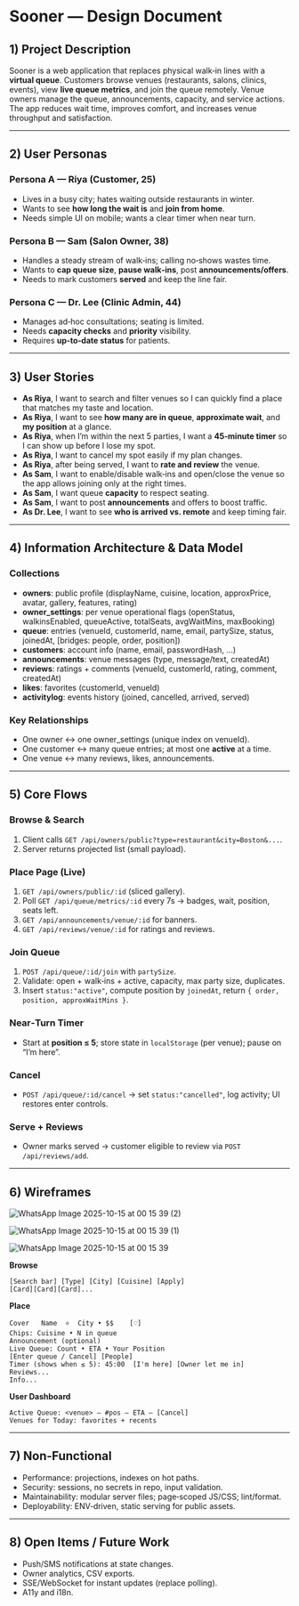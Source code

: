 # Sooner — Design Document

## 1) Project Description

Sooner is a web application that replaces physical walk‑in lines with a **virtual queue**. Customers browse venues (restaurants, salons, clinics, events), view **live queue metrics**, and join the queue remotely. Venue owners manage the queue, announcements, capacity, and service actions. The app reduces wait time, improves comfort, and increases venue throughput and satisfaction.

---

## 2) User Personas

### Persona A — Riya (Customer, 25)
- Lives in a busy city; hates waiting outside restaurants in winter.
- Wants to see **how long the wait is** and **join from home**.
- Needs simple UI on mobile; wants a clear timer when near turn.

### Persona B — Sam (Salon Owner, 38)
- Handles a steady stream of walk‑ins; calling no‑shows wastes time.
- Wants to **cap queue size**, **pause walk‑ins**, post **announcements/offers**.
- Needs to mark customers **served** and keep the line fair.

### Persona C — Dr. Lee (Clinic Admin, 44)
- Manages ad‑hoc consultations; seating is limited.
- Needs **capacity checks** and **priority** visibility.
- Requires **up‑to‑date status** for patients.

---

## 3) User Stories

- **As Riya**, I want to search and filter venues so I can quickly find a place that matches my taste and location.
- **As Riya**, I want to see **how many are in queue**, **approximate wait**, and **my position** at a glance.
- **As Riya**, when I’m within the next 5 parties, I want a **45‑minute timer** so I can show up before I lose my spot.
- **As Riya**, I want to cancel my spot easily if my plan changes.
- **As Riya**, after being served, I want to **rate and review** the venue.
- **As Sam**, I want to enable/disable walk‑ins and open/close the venue so the app allows joining only at the right times.
- **As Sam**, I want queue **capacity** to respect seating.
- **As Sam**, I want to post **announcements** and offers to boost traffic.
- **As Dr. Lee**, I want to see **who is arrived vs. remote** and keep timing fair.

---

## 4) Information Architecture & Data Model

### Collections
- **owners**: public profile (displayName, cuisine, location, approxPrice, avatar, gallery, features, rating)
- **owner_settings**: per venue operational flags (openStatus, walkinsEnabled, queueActive, totalSeats, avgWaitMins, maxBooking)
- **queue**: entries (venueId, customerId, name, email, partySize, status, joinedAt, [bridges: people, order, position])
- **customers**: account info (name, email, passwordHash, ...)
- **announcements**: venue messages (type, message/text, createdAt)
- **reviews**: ratings + comments (venueId, customerId, rating, comment, createdAt)
- **likes**: favorites (customerId, venueId)
- **activitylog**: events history (joined, cancelled, arrived, served)

### Key Relationships
- One owner ↔ one owner_settings (unique index on venueId).
- One customer ↔ many queue entries; at most one **active** at a time.
- One venue ↔ many reviews, likes, announcements.

---

## 5) Core Flows

### Browse & Search
1. Client calls `GET /api/owners/public?type=restaurant&city=Boston&...`.
2. Server returns projected list (small payload).

### Place Page (Live)
1. `GET /api/owners/public/:id` (sliced gallery).
2. Poll `GET /api/queue/metrics/:id` every 7s → badges, wait, position, seats left.
3. `GET /api/announcements/venue/:id` for banners.
4. `GET /api/reviews/venue/:id` for ratings and reviews.

### Join Queue
1. `POST /api/queue/:id/join` with `partySize`.
2. Validate: open + walk‑ins + active, capacity, max party size, duplicates.
3. Insert `status:"active"`, compute position by `joinedAt`, return `{ order, position, approxWaitMins }`.

### Near‑Turn Timer
- Start at **position ≤ 5**; store state in `localStorage` (per venue); pause on “I’m here”.

### Cancel
- `POST /api/queue/:id/cancel` → set `status:"cancelled"`, log activity; UI restores enter controls.

### Serve + Reviews
- Owner marks served → customer eligible to review via `POST /api/reviews/add`.

---

## 6) Wireframes 
![WhatsApp Image 2025-10-15 at 00 15 39 (2)](https://github.com/user-attachments/assets/8efdc62d-f43a-4e39-b4f8-938b7ab465eb)

![WhatsApp Image 2025-10-15 at 00 15 39 (1)](https://github.com/user-attachments/assets/cceadc70-8927-47fd-a2fa-9590c3ef5328)

![WhatsApp Image 2025-10-15 at 00 15 39](https://github.com/user-attachments/assets/0cbc6cd0-24bb-409c-8cff-2cdbd0e56ac7)

**Browse**
```
[Search bar] [Type] [City] [Cuisine] [Apply]
[Card][Card][Card]...
```

**Place**
```
Cover   Name  ⭐  City • $$    [♡]
Chips: Cuisine • N in queue
Announcement (optional)
Live Queue: Count • ETA • Your Position
[Enter queue / Cancel] [People]
Timer (shows when ≤ 5): 45:00  [I'm here] [Owner let me in]
Reviews...
Info...
```

**User Dashboard**
```
Active Queue: <venue> — #pos — ETA — [Cancel]
Venues for Today: favorites + recents
```

---

## 7) Non‑Functional

- Performance: projections, indexes on hot paths.
- Security: sessions, no secrets in repo, input validation.
- Maintainability: modular server files; page‑scoped JS/CSS; lint/format.
- Deployability: ENV‑driven, static serving for public assets.

---

## 8) Open Items / Future Work

- Push/SMS notifications at state changes.
- Owner analytics, CSV exports.
- SSE/WebSocket for instant updates (replace polling).
- A11y and i18n.
